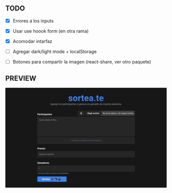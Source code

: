 ## TODO

- [x] Errores a los inputs 
- [x] Usar use hoook form (en otra rama)
- [x] Acomodar intarfaz
- [ ] Agregar dark/light mode + localStorage
- [ ] Botones para compartir la imagen (react-share, ver otro paquete)


## PREVIEW

![vista previa del proyecto](./preview.png)